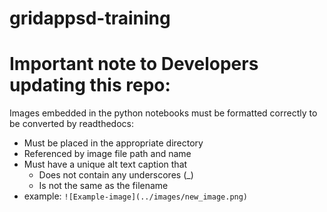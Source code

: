 # gridappsd-training




# Important note to Developers updating this repo:
Images embedded in the python notebooks must be formatted correctly to be converted by readthedocs:
* Must be placed in the appropriate directory
* Referenced by image file path and name
* Must have a unique alt text caption that
   * Does not contain any underscores (_)
   * Is not the same as the filename
* example: `![Example-image](../images/new_image.png)`

